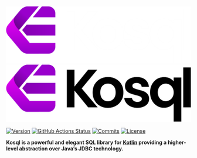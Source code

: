 ![Kosql](logo/logo-dark-mode.png#gh-dark-mode-only)
![Kosql](logo/logo-light-mode.png#gh-light-mode-only)

[![Version](https://img.shields.io/maven-central/v/org.kosql/kosql?logo=apache-maven&style=for-the-badge)](https://search.maven.org/artifact/org.kosql/kosql)
[![GitHub Actions Status](<https://img.shields.io/github/actions/workflow/status/kosql/kosql/ci-actions-incremental.yml?branch=main&logo=GitHub&style=for-the-badge>)](https://github.com/kosql/kosql/actions)
[![Commits](https://img.shields.io/github/commit-activity/m/kosql/kosql.svg?label=commits&style=for-the-badge&logo=git&logoColor=white)](https://github.com/kosql/kosql/pulse)
[![License](https://img.shields.io/github/license/kosql/kosql?style=for-the-badge&logo=apache)](https://www.apache.org/licenses/LICENSE-2.0)

__Kosql is a powerful and elegant SQL library for [Kotlin](https://kotlinlang.org/) providing a higher-level abstraction over Java’s JDBC technology.__
